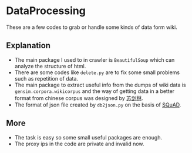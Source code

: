 # DataProcessing
These are a few codes to grab or handle some kinds of data form wiki.

## Explanation
- The main package I used to in crawler is `BeautifulSoup` which can analyze the structure of html.
- There are some codes like `delete.py` are to fix some small problems such as repetition of data.
- The main package to extract useful info from the dumps of wiki data is `gensim.corpora.wikicorpus` and the way of getting data in a better format from chinese corpus was designed by [苏剑林](http://spaces.ac.cn/archives/4176/).
- The format of json file created by `db2json.py` on the basis of [SQuAD](https://rajpurkar.github.io/SQuAD-explorer/).

## More
- The task is easy so some small useful packages are enough.
- The proxy ips in the code are private and invalid now.
